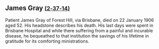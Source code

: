 ## James Gray <small>[(2‑37‑14)](https://brisbane.discovereverafter.com/profile/32000827 "Go to Memorial Information" )</small>

Patient James Gray of Forest Hill, via Brisbane, died on 22 January 1906 aged 52. His headstone describes his death. His last days were spent in Brisbane Hospital and while there suffering from a painful and incurable disease, he bequeathed to that institution the savings of his lifetime in gratitude for its comforting ministrations.
